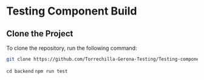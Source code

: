 # Testing Component Build

## Clone the Project
To clone the repository, run the following command:

```sh
git clone https://github.com/Torrechilla-Gerona-Testing/Testing-component_build.git
```

```cd backend```
```npm run test```
